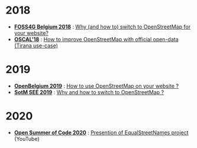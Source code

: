 # 2018

- **[FOSS4G Belgium 2018](https://2018.foss4g.be/programme.php)** : [Why (and how to) switch to OpenStreetMap for your website?](./why-and-how-to-switch-to-openstreetmap-for-your-website/)
- **[OSCAL'18](https://oscal.openlabs.cc/sessions/how-to-improve-osm-with-official-open-data-tirana-use-case/)** : [How to improve OpenStreetMap with official open-data (Tirana use-case)](./how-to-improve-osm-with-official-open-data-tirana-use-case/)

# 2019

- **[OpenBelgium 2019](http://2019.openbelgium.be/session/switch-openstreetmap)** : [How to use OpenStreetMap
  on your website ?](./how-to-use-openstreetmap-on-your-website/)
- **[SotM SEE 2019](https://sotmsee.org/#1048)** : [Why and how to switch to OpenStreetMap ?](./why-and-how-to-switch-to-openstreetmap-sotmsee/)

# 2020

- **[Open Summer of Code 2020](https://osoc.be/editions/2020)** : [Presention of EqualStreetNames project](https://youtu.be/U-QXynv9z4U?t=5705) (YouTube)
